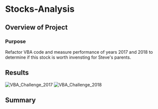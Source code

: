 # Stocks-Analysis
## Overview of Project
### Purpose
Refactor VBA code and measure performance of years 2017 and 2018 to determine if this stock is worth invensting for Steve's parents.
## Results 
![VBA_Challenge_2017](https://user-images.githubusercontent.com/95730183/147715288-e4629db5-0017-456d-bff7-79524689c35f.png)
![VBA_Challenge_2018](https://user-images.githubusercontent.com/95730183/147715293-3bdc81fd-4730-4de4-953f-15d18989c708.png)
## Summary
